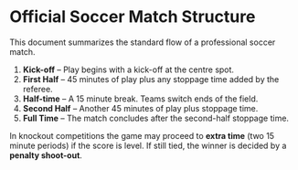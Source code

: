 # Official Soccer Match Structure

This document summarizes the standard flow of a professional soccer match.

1. **Kick-off** – Play begins with a kick-off at the centre spot.
2. **First Half** – 45 minutes of play plus any stoppage time added by the referee.
3. **Half-time** – A 15 minute break. Teams switch ends of the field.
4. **Second Half** – Another 45 minutes of play plus stoppage time.
5. **Full Time** – The match concludes after the second-half stoppage time.

In knockout competitions the game may proceed to **extra time** (two 15 minute periods) if the score is level. If still tied, the winner is decided by a **penalty shoot-out**.
